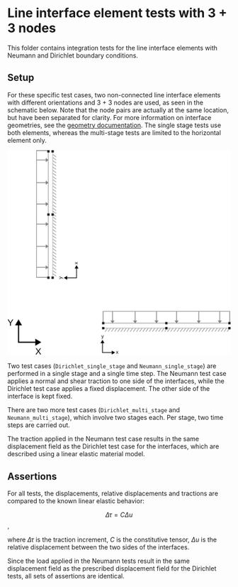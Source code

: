 # Line interface element tests with 3 + 3 nodes

This folder contains integration tests for the line interface elements with Neumann and Dirichlet boundary conditions. 

## Setup
For these specific test cases, two non-connected line interface elements with different orientations and 3 + 3 nodes are used, as seen in the schematic below. Note that the node pairs are actually at the same location, but have been separated for clarity. For more information on interface geometries, see the [geometry documentation](../../custom_geometries/README.md). The single stage tests use both elements, whereas the multi-stage tests are limited to the horizontal element only.

![Schematic](Schematic.svg)

Two test cases (`Dirichlet_single_stage` and `Neumann_single_stage`) are performed in a single stage and a single time step. The Neumann test case applies a normal and shear traction to one side of the interfaces, while the Dirichlet test case applies a fixed displacement. The other side of the interface is kept fixed.

There are two more test cases (`Dirichlet_multi_stage` and `Neumann_multi_stage`), which involve two stages each. Per stage, two time steps are carried out.

The traction applied in the Neumann test case results in the same displacement field as the Dirichlet test case for the interfaces, which are described using a linear elastic material model.

## Assertions
For all tests, the displacements, relative displacements and tractions are compared to the known linear elastic behavior:

$$\Delta \tau = C \Delta u$$,

where $\Delta \tau$ is the traction increment, $C$ is the constitutive tensor, $\Delta u$ is the relative displacement between the two sides of the interfaces.

Since the load applied in the Neumann tests result in the same displacement field as the prescribed displacement field for the Dirichlet tests, all sets of assertions are identical.
